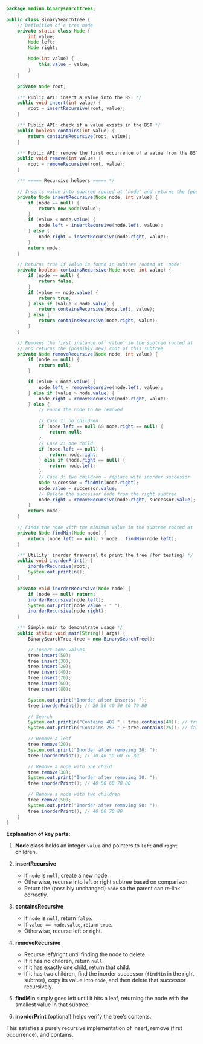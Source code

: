 
```java
package medium.binarysearchtrees;

public class BinarySearchTree {
    // Definition of a tree node
    private static class Node {
        int value;
        Node left;
        Node right;

        Node(int value) {
            this.value = value;
        }
    }

    private Node root;

    /** Public API: insert a value into the BST */
    public void insert(int value) {
        root = insertRecursive(root, value);
    }

    /** Public API: check if a value exists in the BST */
    public boolean contains(int value) {
        return containsRecursive(root, value);
    }

    /** Public API: remove the first occurrence of a value from the BST */
    public void remove(int value) {
        root = removeRecursive(root, value);
    }

    /** ===== Recursive helpers ===== */

    // Inserts value into subtree rooted at 'node' and returns the (possibly new) root
    private Node insertRecursive(Node node, int value) {
        if (node == null) {
            return new Node(value);
        }
        if (value < node.value) {
            node.left = insertRecursive(node.left, value);
        } else {
            node.right = insertRecursive(node.right, value);
        }
        return node;
    }

    // Returns true if value is found in subtree rooted at 'node'
    private boolean containsRecursive(Node node, int value) {
        if (node == null) {
            return false;
        }
        if (value == node.value) {
            return true;
        } else if (value < node.value) {
            return containsRecursive(node.left, value);
        } else {
            return containsRecursive(node.right, value);
        }
    }

    // Removes the first instance of 'value' in the subtree rooted at 'node'
    // and returns the (possibly new) root of this subtree
    private Node removeRecursive(Node node, int value) {
        if (node == null) {
            return null;
        }

        if (value < node.value) {
            node.left = removeRecursive(node.left, value);
        } else if (value > node.value) {
            node.right = removeRecursive(node.right, value);
        } else {
            // Found the node to be removed

            // Case 1: no children
            if (node.left == null && node.right == null) {
                return null;
            }
            // Case 2: one child
            if (node.left == null) {
                return node.right;
            } else if (node.right == null) {
                return node.left;
            }
            // Case 3: two children – replace with inorder successor
            Node successor = findMin(node.right);
            node.value = successor.value;
            // Delete the successor node from the right subtree
            node.right = removeRecursive(node.right, successor.value);
        }
        return node;
    }

    // Finds the node with the minimum value in the subtree rooted at 'node'
    private Node findMin(Node node) {
        return (node.left == null) ? node : findMin(node.left);
    }

    /** Utility: inorder traversal to print the tree (for testing) */
    public void inorderPrint() {
        inorderRecursive(root);
        System.out.println();
    }

    private void inorderRecursive(Node node) {
        if (node == null) return;
        inorderRecursive(node.left);
        System.out.print(node.value + " ");
        inorderRecursive(node.right);
    }

    /** Simple main to demonstrate usage */
    public static void main(String[] args) {
        BinarySearchTree tree = new BinarySearchTree();

        // Insert some values
        tree.insert(50);
        tree.insert(30);
        tree.insert(20);
        tree.insert(40);
        tree.insert(70);
        tree.insert(60);
        tree.insert(80);

        System.out.print("Inorder after inserts: ");
        tree.inorderPrint(); // 20 30 40 50 60 70 80 

        // Search
        System.out.println("Contains 40? " + tree.contains(40)); // true
        System.out.println("Contains 25? " + tree.contains(25)); // false

        // Remove a leaf
        tree.remove(20);
        System.out.print("Inorder after removing 20: ");
        tree.inorderPrint(); // 30 40 50 60 70 80 

        // Remove a node with one child
        tree.remove(30);
        System.out.print("Inorder after removing 30: ");
        tree.inorderPrint(); // 40 50 60 70 80 

        // Remove a node with two children
        tree.remove(50);
        System.out.print("Inorder after removing 50: ");
        tree.inorderPrint(); // 40 60 70 80 
    }
}
```

**Explanation of key parts:**

1. **Node class** holds an integer `value` and pointers to `left` and `right` children.
2. **insertRecursive**

   * If `node` is `null`, create a new node.
   * Otherwise, recurse into left or right subtree based on comparison.
   * Return the (possibly unchanged) `node` so the parent can re‐link correctly.
3. **containsRecursive**

   * If `node` is `null`, return `false`.
   * If `value == node.value`, return `true`.
   * Otherwise, recurse left or right.
4. **removeRecursive**

   * Recurse left/right until finding the node to delete.
   * If it has no children, return `null`.
   * If it has exactly one child, return that child.
   * If it has two children, find the inorder successor (`findMin` in the right subtree), copy its value into `node`, and then delete that successor recursively.
5. **findMin** simply goes left until it hits a leaf, returning the node with the smallest value in that subtree.
6. **inorderPrint** (optional) helps verify the tree’s contents.

This satisfies a purely recursive implementation of insert, remove (first occurrence), and contains.
